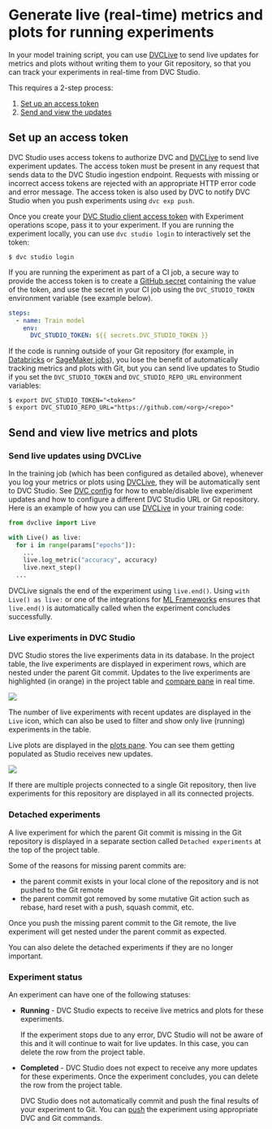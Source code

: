 # Generate live (real-time) metrics and plots for running experiments

In your model training script, you can use [DVCLive] to send live updates for
metrics and plots without writing them to your Git repository, so that you can
track your experiments in real-time from DVC Studio.

This requires a 2-step process:

1. [Set up an access token](#set-up-an-access-token)
2. [Send and view the updates](#send-and-view-live-metrics-and-plots)

## Set up an access token

DVC Studio uses access tokens to authorize DVC and [DVCLive] to send live
experiment updates. The access token must be present in any request that sends
data to the DVC Studio ingestion endpoint. Requests with missing or incorrect
access tokens are rejected with an appropriate HTTP error code and error
message. The access token is also used by DVC to notify DVC Studio when you push
experiments using `dvc exp push`.

Once you create your
[DVC Studio client access token](/doc/studio/user-guide/account-management#client-access-tokens)
with Experiment operations scope, pass it to your experiment. If you are running
the experiment locally, you can use `dvc studio login` to interactively set the
token:

```cli
$ dvc studio login
```

If you are running the experiment as part of a CI job, a secure way to provide
the access token is to create a
[GitHub secret](https://docs.github.com/en/actions/security-guides/encrypted-secrets)
containing the value of the token, and use the secret in your CI job using the
`DVC_STUDIO_TOKEN` environment variable (see example below).

```yaml
steps:
  - name: Train model
    env:
      DVC_STUDIO_TOKEN: ${{ secrets.DVC_STUDIO_TOKEN }}
```

<admon type="tip">

If the code is running outside of your Git repository (for example, in
[Databricks] or [SageMaker jobs]), you lose the benefit of automatically
tracking metrics and plots with Git, but you can send live updates to Studio if
you set the `DVC_STUDIO_TOKEN` and `DVC_STUDIO_REPO_URL` environment variables:

```cli
$ export DVC_STUDIO_TOKEN="<token>"
$ export DVC_STUDIO_REPO_URL="https://github.com/<org>/<repo>"
```

</admon>

[Databricks]: /doc/user-guide/integrations/databricks
[SageMaker jobs]: /doc/user-guide/integrations/sagemaker#pipelines

## Send and view live metrics and plots

### Send live updates using DVCLive

In the training job (which has been configured as detailed above), whenever you
log your metrics or plots using [DVCLive], they will be automatically sent to
DVC Studio. See [DVC config] for how to enable/disable live experiment updates
and how to configure a different DVC Studio URL or Git repository. Here is an
example of how you can use [DVCLive] in your training code:

```py
from dvclive import Live

with Live() as live:
  for i in range(params["epochs"]):
    ...
    live.log_metric("accuracy", accuracy)
    live.next_step()
  ...
```

<admon type="tip">

DVCLive signals the end of the experiment using `live.end()`. Using
`with Live() as live:` or one of the integrations for
[ML Frameworks](/doc/dvclive/ml-frameworks) ensures that `live.end()` is
automatically called when the experiment concludes successfully.

</admon>

### Live experiments in DVC Studio

DVC Studio stores the live experiments data in its database. In the project
table, the live experiments are displayed in experiment rows, which are nested
under the parent Git commit. Updates to the live experiments are highlighted (in
orange) in the project table and
[compare pane](/doc/studio/user-guide/experiments/visualize-and-compare#compare-experiments)
in real time.

![](https://static.iterative.ai/img/studio/live_metrics.gif)

The number of live experiments with recent updates are displayed in the `Live`
icon, which can also be used to filter and show only live (running) experiments
in the table.

Live plots are displayed in the
[plots pane](/doc/studio/user-guide/experiments/visualize-and-compare#how-to-generate-plots).
You can see them getting populated as Studio receives new updates.

![](https://static.iterative.ai/img/studio/live_plots.gif)

<admon>

If there are multiple projects connected to a single Git repository, then live
experiments for this repository are displayed in all its connected projects.

</admon>

### Detached experiments

A live experiment for which the parent Git commit is missing in the Git
repository is displayed in a separate section called `Detached experiments` at
the top of the project table.

Some of the reasons for missing parent commits are:

- the parent commit exists in your local clone of the repository and is not
  pushed to the Git remote
- the parent commit got removed by some mutative Git action such as rebase, hard
  reset with a push, squash commit, etc.

Once you push the missing parent commit to the Git remote, the live experiment
will get nested under the parent commit as expected.

You can also delete the detached experiments if they are no longer important.

### Experiment status

An experiment can have one of the following statuses:

- **Running** - DVC Studio expects to receive live metrics and plots for these
  experiments.

  <admon type="warn">

  If the experiment stops due to any error, DVC Studio will not be aware of this
  and it will continue to wait for live updates. In this case, you can delete
  the row from the project table.

  </admon>

- **Completed** - DVC Studio does not expect to receive any more updates for
  these experiments. Once the experiment concludes, you can delete the row from
  the project table.

  <admon type="warn">

  DVC Studio does not automatically commit and push the final results of your
  experiment to Git. You can [push] the experiment using appropriate DVC and Git
  commands.

  </admon>

[dvclive]: /doc/dvclive
[push]:
  /doc/user-guide/experiment-management/sharing-experiments#push-experiments
[dvc config]: /docs/user-guide/project-structure/configuration#studio
